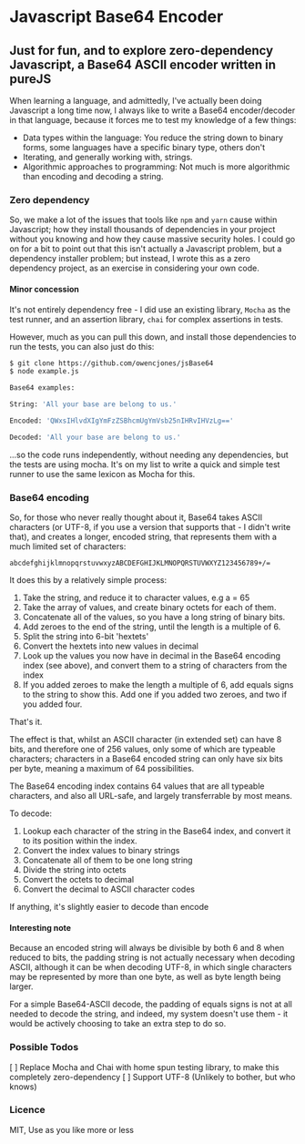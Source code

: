 # Javascript Base64 Encoder

## Just for fun, and to explore zero-dependency Javascript, a Base64 ASCII encoder written in pureJS

When learning a language, and admittedly, I've actually been doing Javascript a long time now, I always like to write a Base64 encoder/decoder in that language, because it forces me to test my knowledge of a few things:

- Data types within the language: You reduce the string down to binary forms, some languages have a specific binary type, others don't
- Iterating, and generally working with, strings.
- Algorithmic approaches to programming: Not much is more algorithmic than encoding and decoding a string.

### Zero dependency

So, we make a lot of the issues that tools like `npm` and `yarn` cause within Javascript; how they install thousands of dependencies in your project without you knowing and how they cause massive security holes.  I could go on for a bit to point out that this isn't actually a Javascript problem, but a dependency installer problem; but instead, I wrote this as a zero dependency project, as an exercise in considering your own code.

#### Minor concession

It's not entirely dependency free - I did use an existing library, `Mocha` as the test runner, and an assertion library, `chai` for complex assertions in tests.

However, much as you can pull this down, and install those dependencies to run the tests, you can also just do this:

```bash
$ git clone https://github.com/owencjones/jsBase64
$ node example.js

Base64 examples:

String: 'All your base are belong to us.'

Encoded: 'QWxsIHlvdXIgYmFzZSBhcmUgYmVsb25nIHRvIHVzLg=='

Decoded: 'All your base are belong to us.'
```

...so the code runs independently, without needing any dependencies, but the tests are using mocha.  It's on my list to write a quick and simple test runner to use the same lexicon as Mocha for this.

### Base64 encoding

So, for those who never really thought about it, Base64 takes ASCII characters (or UTF-8, if you use a version that supports that - I didn't write that), and creates a longer, encoded string, that represents them with a much limited set of characters:

```
abcdefghijklmnopqrstuvwxyzABCDEFGHIJKLMNOPQRSTUVWXYZ123456789+/=
```

It does this by a relatively simple process:

1. Take the string, and reduce it to character values, e.g a = 65
2. Take the array of values, and create binary octets for each of them.
3. Concatenate all of the values, so you have a long string of binary bits.
4. Add zeroes to the end of the string, until the length is a multiple of 6.
5. Split the string into 6-bit 'hextets'
6. Convert the hextets into new values in decimal
7. Look up the values you now have in decimal in the Base64 encoding index (see above), and convert them to a string of characters from the index
8. If you added zeroes to make the length a multiple of 6, add equals signs to the string to show this.  Add one if you added two zeroes, and two if you added four.

That's it.

The effect is that, whilst an ASCII character (in extended set) can have 8 bits, and therefore one of 256 values, only some of which are typeable characters; characters in a Base64 encoded string can only have six bits per byte, meaning a maximum of 64 possibilities.

The Base64 encoding index contains 64 values that are all typeable characters, and also all URL-safe, and largely transferrable by most means.

To decode:

1. Lookup each character of the string in the Base64 index, and convert it to its position within the index.
2. Convert the index values to binary strings
3. Concatenate all of them to be one long string
4. Divide the string into octets
5. Convert the octets to decimal
6. Convert the decimal to ASCII character codes

If anything, it's slightly easier to decode than encode

#### Interesting note

Because an encoded string will always be divisible by both 6 and 8 when reduced to bits, the padding string is not actually necessary when decoding ASCII, although it can be when decoding UTF-8, in which single characters may be represented by more than one byte, as well as byte length being larger.

For a simple Base64-ASCII decode, the padding of equals signs is not at all needed to decode the string, and indeed, my system doesn't use them - it would be actively choosing to take an extra step to do so.

### Possible Todos

[ ] Replace Mocha and Chai with home spun testing library, to make this completely zero-dependency
[ ] Support UTF-8 (Unlikely to bother, but who knows)

### Licence

MIT, Use as you like more or less
